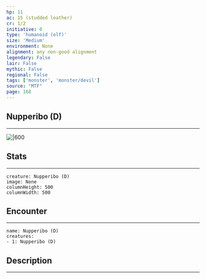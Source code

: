```yaml
---
hp: 11
ac: 15 (studded leather)
cr: 1/2
initiative: 0
type: 'humanoid (elf)'    
size: 'Medium'
environment: None
alignment: any non-good alignment
legendary: False
lair: False
mythic: False
regional: False
tags: ['monster', 'monster/devil']
source: "MTF"
page: 168
---
```


## Nupperibo (D)
---

![|600](D:/Program%20Files/5e.tools/img/bestiary/MTF/Nupperibo.jpg)

## Stats
---

```statblock
creature: Nupperibo (D)
image: None
columnHeight: 500
columnWidth: 500
```

## Encounter
---

```encounter-table
name: Nupperibo (D)
creatures:
- 1: Nupperibo (D)
```

## Description
---




